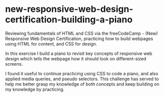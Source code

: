 # new-responsive-web-design-certification-building-a-piano

Reviewing fundamentals of HTML and CSS via the freeCodeCamp - (New) Responsive Web Design Certification, practicing how to build webpages using HTML for content, and CSS for design.

In this exercise I build a piano to revisit key concepts of responsive web design which tells the webpage how it should look on different-sized screens.

I found it useful to continue practicing using CSS to code a piano, and also applied media queries, and pseudo selectors. This challenge has served to help me better grasp my knowledge of both concepts and keep building on my knowledge by practicing.

